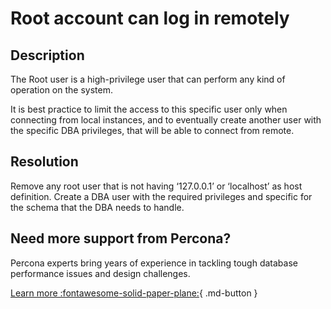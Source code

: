 # Root account can log in remotely

## Description

The Root user is a high-privilege user that can perform any kind of operation on the system.

It is best practice to limit the access to this specific user only when connecting from local instances, 
and to eventually create another user with the specific DBA privileges, that will be able to connect from remote.

## Resolution

Remove any root user that is not having ‘127.0.0.1’ or ‘localhost’ as host definition. Create a DBA user with the required privileges and specific for the schema that the DBA needs to handle.  

## Need more support from Percona?

Percona experts bring years of experience in tackling tough database performance issues and design challenges.

[Learn more :fontawesome-solid-paper-plane:](https://per.co.na/subscribe){ .md-button }
